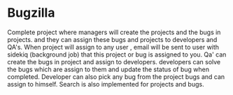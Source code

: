 
# Bugzilla
Complete project where managers will create the projects and the bugs in projects. and they can assign these bugs and projects to developers and QA's.
When project will assign to any user , email will be sent to user with sidekiq (background job) that this project or bug is assigned to you. 
Qa' can create the bugs in project and assign to developers.
developers can solve the bugs which are assign to them and update the status of bug when completed. 
Developer can also pick any bug from the project bugs and can assign to himself.
Search is also implemented for projects and bugs.
